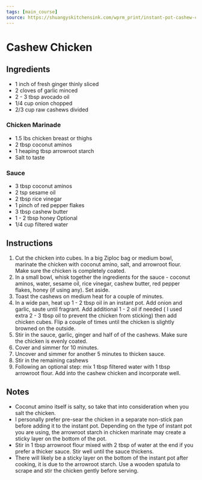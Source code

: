 ```yaml
---
tags: [main_course]
source: https://shuangyskitchensink.com/wprm_print/instant-pot-cashew-chicken-20-minutes
---
```


# Cashew Chicken

## Ingredients

- 1 inch of fresh ginger thinly sliced
- 2 cloves of garlic minced
- 2 - 3 tbsp avocado oil
- 1/4 cup onion chopped
- 2/3 cup raw cashews divided

### Chicken Marinade

- 1.5 lbs chicken breast or thighs
- 2 tbsp coconut aminos
- 1 heaping tbsp arrowroot starch
- Salt to taste

### Sauce

- 3 tbsp coconut aminos
- 2 tsp sesame oil
- 2 tbsp rice vinegar
- 1 pinch of red pepper flakes
- 3 tbsp cashew butter
- 1 - 2 tbsp honey Optional
- 1/4 cup filtered water

## Instructions

1. Cut the chicken into cubes. In a big Ziploc bag or medium bowl, marinate the chicken with coconut amino, salt, and arrowroot flour. Make sure the chicken is completely coated.
2. In a small bowl, whisk together the ingredients for the sauce - coconut aminos, water, sesame oil, rice vinegar, cashew butter, red pepper flakes, honey (if using any). Set aside.
3. Toast the cashews on medium heat for a couple of minutes.
4. In a wide pan, heat up 1 - 2 tbsp oil in an instant pot. Add onion and garlic, saute until fragrant. Add additional 1 - 2 oil if needed ( I used extra 2 - 3 tbsp oil to prevent the chicken from sticking) then add chicken cubes. Flip a couple of times until the chicken is slightly browned on the outside.
5. Stir in the sauce, garlic, ginger and half of of the cashews. Make sure the chicken is evenly coated.
6. Cover and simmer for 10 minutes.
7. Uncover and simmer for another 5 minutes to thicken sauce.
8. Stir in the remaining cashews
9. Following an optional step: mix 1 tbsp filtered water with 1 tbsp arrowroot flour. Add into the cashew chicken and incorporate well.

## Notes

- Coconut amino itself is salty, so take that into consideration when you salt the chicken.
- I personally prefer pre-sear the chicken in a separate non-stick pan before adding it to the instant pot. Depending on the type of instant pot you are using, the arrowroot starch in chicken marinate may create a sticky layer on the bottom of the pot.
- Stir in 1 tbsp arrowroot flour mixed with 2 tbsp of water at the end if you prefer a thicker sauce. Stir well until the sauce thickens.
- There will likely be a sticky layer on the bottom of the instant pot after cooking, it is due to the arrowroot starch. Use a wooden spatula to scrape and stir the chicken gently before serving.

